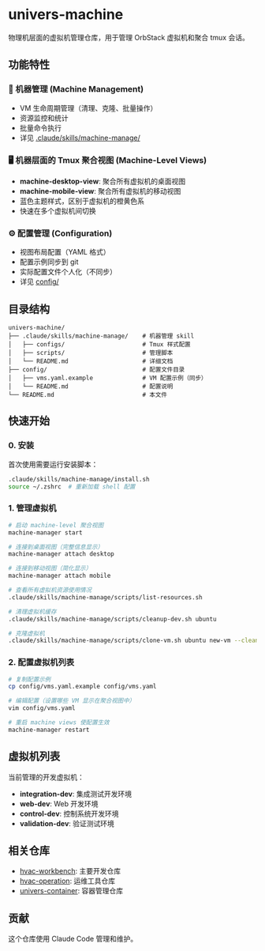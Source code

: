 # univers-machine

物理机层面的虚拟机管理仓库，用于管理 OrbStack 虚拟机和聚合 tmux 会话。

## 功能特性

### 🐳 机器管理 (Machine Management)
- VM 生命周期管理（清理、克隆、批量操作）
- 资源监控和统计
- 批量命令执行
- 详见 [.claude/skills/machine-manage/](.claude/skills/machine-manage/)

### 🖥️ 机器层面的 Tmux 聚合视图 (Machine-Level Views)
- **machine-desktop-view**: 聚合所有虚拟机的桌面视图
- **machine-mobile-view**: 聚合所有虚拟机的移动视图
- 蓝色主题样式，区别于虚拟机的橙黄色系
- 快速在多个虚拟机间切换

### ⚙️ 配置管理 (Configuration)
- 视图布局配置（YAML 格式）
- 配置示例同步到 git
- 实际配置文件个人化（不同步）
- 详见 [config/](config/)

## 目录结构

```
univers-machine/
├── .claude/skills/machine-manage/    # 机器管理 skill
│   ├── configs/                      # Tmux 样式配置
│   ├── scripts/                      # 管理脚本
│   └── README.md                     # 详细文档
├── config/                           # 配置文件目录
│   ├── vms.yaml.example              # VM 配置示例（同步）
│   └── README.md                     # 配置说明
└── README.md                         # 本文件
```

## 快速开始

### 0. 安装

首次使用需要运行安装脚本：

```bash
.claude/skills/machine-manage/install.sh
source ~/.zshrc  # 重新加载 shell 配置
```

### 1. 管理虚拟机

```bash
# 启动 machine-level 聚合视图
machine-manager start

# 连接到桌面视图（完整信息显示）
machine-manager attach desktop

# 连接到移动视图（简化显示）
machine-manager attach mobile

# 查看所有虚拟机资源使用情况
.claude/skills/machine-manage/scripts/list-resources.sh

# 清理虚拟机缓存
.claude/skills/machine-manage/scripts/cleanup-dev.sh ubuntu

# 克隆虚拟机
.claude/skills/machine-manage/scripts/clone-vm.sh ubuntu new-vm --cleanup
```

### 2. 配置虚拟机列表

```bash
# 复制配置示例
cp config/vms.yaml.example config/vms.yaml

# 编辑配置（设置哪些 VM 显示在聚合视图中）
vim config/vms.yaml

# 重启 machine views 使配置生效
machine-manager restart
```

## 虚拟机列表

当前管理的开发虚拟机：
- **integration-dev**: 集成测试开发环境
- **web-dev**: Web 开发环境
- **control-dev**: 控制系统开发环境
- **validation-dev**: 验证测试环境

## 相关仓库

- [hvac-workbench](../hvac-workbench): 主要开发仓库
- [hvac-operation](../hvac-operation): 运维工具仓库
- [univers-container](../univers-container): 容器管理仓库

## 贡献

这个仓库使用 Claude Code 管理和维护。

